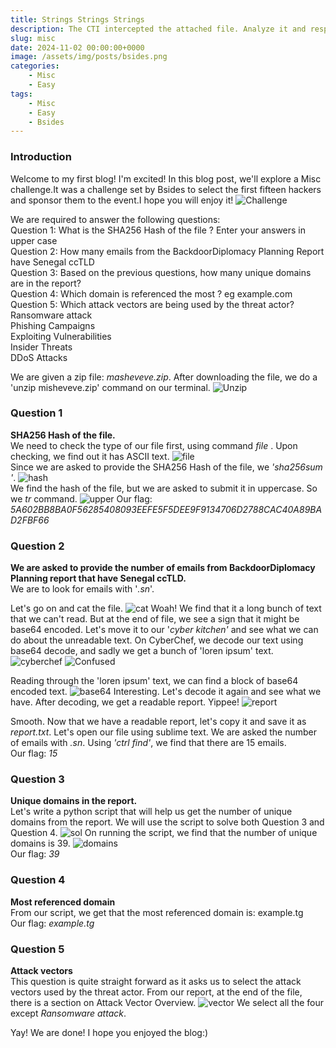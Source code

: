 ```yaml
---
title: Strings Strings Strings
description: The CTI intercepted the attached file. Analyze it and respond to the questions. Download the attached file and make sense out of it.
slug: misc
date: 2024-11-02 00:00:00+0000
image: /assets/img/posts/bsides.png
categories:
    - Misc
    - Easy
tags:
    - Misc
    - Easy
    - Bsides
---
```


### Introduction
Welcome to my first blog! I'm excited! In this blog post, we'll explore a Misc challenge.It was a challenge set by Bsides to select the first fifteen hackers and sponsor them to the event.I hope you will enjoy it!
![Challenge](/assets/img/posts/strings/strings_strings.png)

We are required to answer the following questions: <br>
Question 1: What is the SHA256 Hash of the file ? Enter your answers in upper case<br>
Question 2: How many emails from the BackdoorDiplomacy Planning Report have Senegal ccTLD<br>
Question 3: Based on the previous questions, how many unique domains are in the report?<br>
Question 4: Which domain is referenced the most ? eg example.com<br>
Question 5: Which attack vectors are being used by the threat actor?<br>
            Ransomware attack<br>
            Phishing Campaigns<br>
            Exploiting Vulnerabilities<br>
            Insider Threats<br>
            DDoS Attacks<br>

We are given a zip file: _masheveve.zip_. After downloading the file, we do a 'unzip misheveve.zip' command on our terminal. ![Unzip](/assets/img/posts/strings/unzip.png)

### Question 1
**SHA256 Hash of the file.**<br>
We need to check the type of our file first, using command _file <filename>_. Upon checking, we find out it has ASCII text.
![file](/assets/img/posts/strings/file.png)<br>
Since we are asked to provide the SHA256 Hash of the file, we _'sha256sum <filename>'_. 
![hash](/assets/img/posts/strings/hash.png)<br>
We find the hash of the file, but we are asked to submit it in uppercase. So we _tr_ command. 
![upper](/assets/img/posts/strings/upper.png)
Our flag: _5A602BB8BA0F56285408093EEFE5F5DEE9F9134706D2788CAC40A89BAD2FBF66_

### Question 2
**We are asked to provide the number of emails from BackdoorDiplomacy Planning report that have Senegal ccTLD.**<br>
We are to look for emails with '_.sn_'.

Let's go on and cat the file. ![cat](/assets/img/posts/strings/cat.png) Woah! We find that it a long bunch of text that we can't read. But at the end of file, we see a sign that it might be base64 encoded. 
Let's move it to our '_cyber kitchen'_ and see what we can do about the unreadable text. On CyberChef, we decode our text using base64 decode, and sadly we get a bunch of 'loren ipsum' text. ![cyberchef](/assets/img/posts/strings/cyberchef.png)
![Confused](/assets/img/posts/strings/confused.gif)

Reading through the 'loren ipsum' text, we can find a block of base64 encoded text. ![base64](/assets/img/posts/strings/base64.png) Interesting. Let's decode it again and see what we have. After decoding, we get a readable report. Yippee! ![report](/assets/img/posts/strings/report.png)

Smooth. Now that we have a readable report, let's copy it and save it as _report.txt_. Let's open our file using sublime text. We are asked the number of emails with _.sn_. Using _'ctrl find'_, we find that there are 15 emails.<br>
Our flag: _15_

### Question 3
**Unique domains in the report.**<br>
Let's write a python script that will help us get the number of unique domains from the report. We will use the script to solve both Question 3 and Question 4.
![sol](/assets/img/posts/strings/sol.png)
On running the script, we find that the number of unique domains is 39.
![domains](/assets/img/posts/strings/domains.png)<br>
Our flag: _39_

### Question 4
**Most referenced domain**<br>
From our script, we get that the most referenced domain is: example.tg<br>
Our flag: _example.tg_

### Question 5
**Attack vectors**<br>
This question is quite straight forward as it asks us to select the attack vectors used by the threat actor. From our report, at the end of the file, there is a section on Attack Vector Overview.
![vector](/assets/img/posts/strings/vector.png)
We select all the four except _Ransomware attack_.

Yay! We are done!
I hope you enjoyed the blog:)
